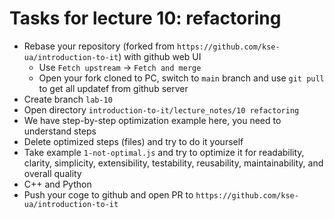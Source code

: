 # Tasks for lecture 10: refactoring

- Rebase your repository (forked from
  `https://github.com/kse-ua/introduction-to-it`)
  with github web UI
  - Use `Fetch upstream` -> `Fetch and merge`
  - Open your fork cloned to PC, switch to `main` branch and use `git pull` to
    get all updatef from github server
- Create branch `lab-10`
- Open directory `introduction-to-it/lecture_notes/10 refactoring`
- We have step-by-step optimization example here, you need to understand steps
- Delete optimized steps (files) and try to do it yourself
- Take example `1-not-optimal.js` and try to optimize it for readability,
  clarity, simplicity, extensibility, testability, reusability, maintainability,
  and overall quality
- C++ and Python
- Push your coge to github and open PR to
  `https://github.com/kse-ua/introduction-to-it`
